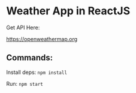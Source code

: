# Weather App in ReactJS

Get API Here:

https://openweathermap.org

## Commands:

Install deps: `npm install`

Run: `npm start`
